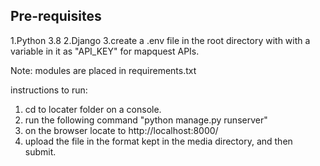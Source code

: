 Pre-requisites
--------------
1.Python 3.8
2.Django
3.create a .env file in the root directory with with a variable in it as "API_KEY" for mapquest APIs.

Note: modules are placed in requirements.txt

instructions to run:

1. cd to locater folder on a console.
2. run the following command "python manage.py runserver"
3. on the browser locate to  http://localhost:8000/
4. upload the file in the format kept in the media directory, and then submit.